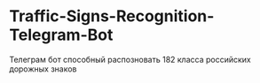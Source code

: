 # Traffic-Signs-Recognition-Telegram-Bot
Телеграм бот способный распозновать 182 класса российских дорожных знаков
